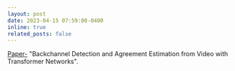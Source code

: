 ```yaml
---
layout: post
date: 2023-04-15 07:59:00-0400
inline: true
related_posts: false
---
```

 
[Paper-](https://docs.google.com/presentation/d/1Kx-7M-kDPGDgsFYi2BUbCefCOL7JAULSfhm1xjnLRqA/edit#slide=id.p) "Backchannel Detection and Agreement Estimation from Video with Transformer Networks".
